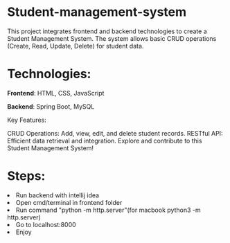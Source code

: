 # Student-management-system
This project integrates frontend and backend technologies to create a Student Management System. The system allows basic CRUD operations (Create, Read, Update, Delete) for student data.

# Technologies:

**Frontend**: HTML, CSS, JavaScript


**Backend**: Spring Boot, MySQL

Key Features:

CRUD Operations: Add, view, edit, and delete student records.
RESTful API: Efficient data retrieval and integration.
Explore and contribute to this Student Management System!

# Steps:
<li>Run backend with intellij idea </li>
<li>Open cmd/terminal in frontend folder</li>
<li>Run command "python -m http.server"(for macbook python3 -m http.server)</li>
<li>Go to localhost:8000</li>
<li>Enjoy</li>
